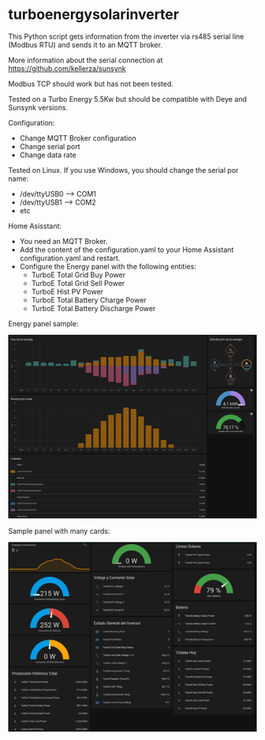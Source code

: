 # turboenergysolarinverter

This Python script gets information from the inverter via rs485 serial line (Modbus RTU) and sends it to an MQTT broker.

More information about the serial connection at https://github.com/kellerza/sunsynk

Modbus TCP should work but has not been tested.

Tested on a Turbo Energy 5.5Kw but should be compatible with Deye and Sunsynk versions.

Configuration:
   - Change MQTT Broker configuration
   - Change serial port
   - Change data rate

Tested on Linux. If you use Windows, you should change the serial por name:
   -  /dev/ttyUSB0 --> COM1
   -  /dev/ttyUSB1 --> COM2
   -  etc

Home Asisstant:
   - You need an MQTT Broker.
   - Add the content of the configuration.yaml to your Home Assistant configuration.yaml and restart.
   - Configure the Energy panel with the following entities:
      - TurboE Total Grid Buy Power
      - TurboE Total Grid Sell Power 
      - TurboE Hist PV Power
      - TurboE Total Battery Charge Power
      - TurboE Total Battery Discharge Power


Energy panel sample:

![Energy Panel](20220420002744.jpg)


Sample panel with many cards:

![Energy Panel](20220420002703.jpg)

